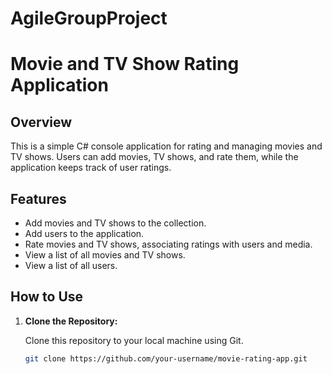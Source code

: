 # AgileGroupProject

# Movie and TV Show Rating Application

## Overview

This is a simple C# console application for rating and managing movies and TV shows. Users can add movies, TV shows, and rate them, while the application keeps track of user ratings.

## Features

- Add movies and TV shows to the collection.
- Add users to the application.
- Rate movies and TV shows, associating ratings with users and media.
- View a list of all movies and TV shows.
- View a list of all users.

## How to Use

1. **Clone the Repository:**

   Clone this repository to your local machine using Git.

   ```bash
   git clone https://github.com/your-username/movie-rating-app.git
